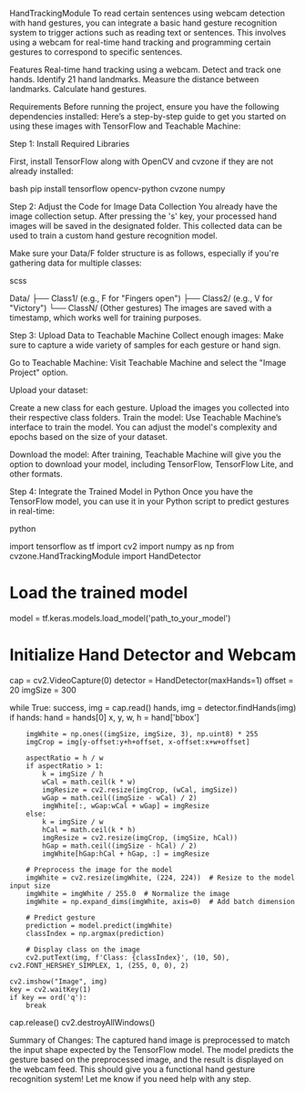 HandTrackingModule
To read certain sentences using webcam detection with hand gestures, you can integrate a basic hand gesture recognition system to trigger actions such as reading text or sentences. This involves using a webcam for real-time hand tracking and programming certain gestures to correspond to specific sentences.


Features
Real-time hand tracking using a webcam.
Detect and track one hands.
Identify 21 hand landmarks.
Measure the distance between landmarks.
Calculate hand gestures.

Requirements
Before running the project, ensure you have the following dependencies installed:
Here’s a step-by-step guide to get you started on using these images with TensorFlow and Teachable Machine:

Step 1: Install Required Libraries

First, install TensorFlow along with OpenCV and cvzone if they are not already installed:

  bash
  pip install tensorflow opencv-python cvzone numpy

Step 2: Adjust the Code for Image Data Collection
You already have the image collection setup. After pressing the 's' key, your processed hand images will be saved in the designated folder. This collected data can be used to train a custom hand gesture recognition model.

Make sure your Data/F folder structure is as follows, especially if you're gathering data for multiple classes:

  scss
  
  Data/
    ├── Class1/    (e.g., F for "Fingers open")
    ├── Class2/    (e.g., V for "Victory")
    └── ClassN/    (Other gestures)
The images are saved with a timestamp, which works well for training purposes.

Step 3: Upload Data to Teachable Machine
Collect enough images: Make sure to capture a wide variety of samples for each gesture or hand sign.

Go to Teachable Machine: Visit Teachable Machine and select the "Image Project" option.

Upload your dataset:

Create a new class for each gesture.
Upload the images you collected into their respective class folders.
Train the model: Use Teachable Machine’s interface to train the model. You can adjust the model's complexity and epochs based on the size of your dataset.

Download the model: After training, Teachable Machine will give you the option to download your model, including TensorFlow, TensorFlow Lite, and other formats.

Step 4: Integrate the Trained Model in Python
Once you have the TensorFlow model, you can use it in your Python script to predict gestures in real-time:

python

  import tensorflow as tf
  import cv2
  import numpy as np
  from cvzone.HandTrackingModule import HandDetector

# Load the trained model
model = tf.keras.models.load_model('path_to_your_model')

# Initialize Hand Detector and Webcam
cap = cv2.VideoCapture(0)
detector = HandDetector(maxHands=1)
offset = 20
imgSize = 300

while True:
    success, img = cap.read()
    hands, img = detector.findHands(img)
    if hands:
        hand = hands[0]
        x, y, w, h = hand['bbox']
        
        imgWhite = np.ones((imgSize, imgSize, 3), np.uint8) * 255
        imgCrop = img[y-offset:y+h+offset, x-offset:x+w+offset]
        
        aspectRatio = h / w
        if aspectRatio > 1:
            k = imgSize / h
            wCal = math.ceil(k * w)
            imgResize = cv2.resize(imgCrop, (wCal, imgSize))
            wGap = math.ceil((imgSize - wCal) / 2)
            imgWhite[:, wGap:wCal + wGap] = imgResize
        else:
            k = imgSize / w
            hCal = math.ceil(k * h)
            imgResize = cv2.resize(imgCrop, (imgSize, hCal))
            hGap = math.ceil((imgSize - hCal) / 2)
            imgWhite[hGap:hCal + hGap, :] = imgResize

        # Preprocess the image for the model
        imgWhite = cv2.resize(imgWhite, (224, 224))  # Resize to the model input size
        imgWhite = imgWhite / 255.0  # Normalize the image
        imgWhite = np.expand_dims(imgWhite, axis=0)  # Add batch dimension

        # Predict gesture
        prediction = model.predict(imgWhite)
        classIndex = np.argmax(prediction)

        # Display class on the image
        cv2.putText(img, f'Class: {classIndex}', (10, 50), cv2.FONT_HERSHEY_SIMPLEX, 1, (255, 0, 0), 2)

    cv2.imshow("Image", img)
    key = cv2.waitKey(1)
    if key == ord('q'):
        break

cap.release()
cv2.destroyAllWindows()


Summary of Changes:
The captured hand image is preprocessed to match the input shape expected by the TensorFlow model.
The model predicts the gesture based on the preprocessed image, and the result is displayed on the webcam feed.
This should give you a functional hand gesture recognition system! Let me know if you need help with any step.






